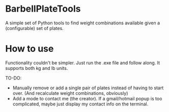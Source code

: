 # BarbellPlateTools
A simple set of Python tools to find weight combinations available given a (configurable) set of plates.


# How to use
Functionality couldn't be simpler. Just run the .exe file and follow along. It supports both kg and lb units.


TO-DO:
 - Manually remove or add a single pair of plates instead of having to start over. (And recalculate weight combinations, obviously)
 - Add a mode to contact me (the creator). If a gmail/hotmail popup is too complicated, maybe just display my contact info on the terminal.